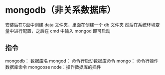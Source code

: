 # mongodb（非关系数据库）

安装后在C盘中创建 data 文件夹，里面在创建一个 db 文件夹
然后在系统环境变量中进行配置，之后在 cmd 中输入 mongod 即可启动

## 指令

mongodb： 数据库名
mongod： 命令行启动数据库命令
mongo： 命令行操作数据库命令
mongoose node：操作数据库的插件
